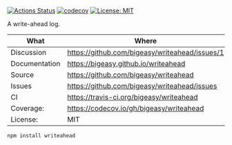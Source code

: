 [![Actions Status](https://github.com/bigeasy/writeahead/workflows/Node%20CI/badge.svg)](https://github.com/bigeasy/writeahead/actions)
[![codecov](https://codecov.io/gh/bigeasy/writeahead/branch/master/graph/badge.svg)](https://codecov.io/gh/bigeasy/writeahead)
[![License: MIT](https://img.shields.io/badge/License-MIT-yellow.svg)](https://opensource.org/licenses/MIT)

A write-ahead log.

| What          | Where                                             |
| --- | --- |
| Discussion    | https://github.com/bigeasy/writeahead/issues/1    |
| Documentation | https://bigeasy.github.io/writeahead              |
| Source        | https://github.com/bigeasy/writeahead             |
| Issues        | https://github.com/bigeasy/writeahead/issues      |
| CI            | https://travis-ci.org/bigeasy/writeahead          |
| Coverage:     | https://codecov.io/gh/bigeasy/writeahead          |
| License:      | MIT                                               |


```
npm install writeahead
```

